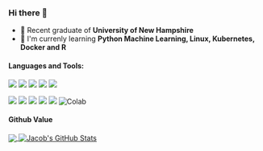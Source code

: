 ### Hi there 👋

<!--
**JacobMannix/JacobMannix** is a ✨ _special_ ✨ repository because its `README.md` (this file) appears on your GitHub profile.

Here are some ideas to get you started:

- 🔭 I’m currently working on ...
- 🌱 I’m currently learning ...
- 👯 I’m looking to collaborate on ...
- 🤔 I’m looking for help with ...
- 💬 Ask me about ...
- 📫 How to reach me: ...
- 😄 Pronouns: ...
- ⚡ Fun fact: ...
-->

- :space_invader: Recent graduate of **University of New Hampshire**
- :seedling: I'm currenly learning **Python Machine Learning, Linux, Kubernetes, Docker and R**


#### Languages and Tools:
![](https://img.shields.io/badge/Code-Python-informational?style=flat&logo=python&logoColor=white&color=2bbc8a)
![](https://img.shields.io/badge/Code-R-informational?style=flat&logo=r&logoColor=white&color=2bbc8a)
![](https://img.shields.io/badge/Code-Swift-informational?style=flat&logo=swift&logoColor=white&color=2bbc8a)
![](https://img.shields.io/badge/Tools-Docker-informational?style=flat&logo=docker&logoColor=white&color=2bbc8a)
![](https://img.shields.io/badge/Tools-Kubernetes-informational?style=flat&logo=kubernetes&logoColor=white&color=2bbc8a)

![](https://img.shields.io/badge/OS-Linux-informational?style=flat&logo=linux&logoColor=white&color=2bbc8a)
![](https://img.shields.io/badge/Shell-Bash-informational?style=flat&logo=gnu-bash&logoColor=white&color=2bbc8a)
![](https://img.shields.io/badge/Editor-Vim-informational?style=flat&logo=vim&logoColor=white&color=2bbc8a)
![](https://img.shields.io/badge/Tools-VSCode-informational?style=flat&logo=visual-studio-code&logoColor=white&color=2bbc8a)
![](https://img.shields.io/badge/Tools-JupyterLab-informational?style=flat&logo=jupyter&logoColor=white&color=2bbc8a)
![Colab](https://colab.research.google.com/assets/colab-badge.svg)

#### Github Value
<p align="left">
  <a href="https://github.com/JacobMannix">
    <img align="center" src="https://github-readme-stats.vercel.app/api/top-langs/?username=JacobMannix&hide=vim script" />
  </a>
  <a href="https://github.com/JacobMannix">
    <img align="center" src="https://github-readme-stats.vercel.app/api?username=JacobMannix&show_icons=true&line_height=40&count_private=true" alt="Jacob's GitHub Stats" />
  </a>
</p>
